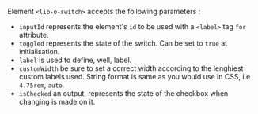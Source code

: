 Element `<lib-o-switch>` accepts the following parameters :

* `inputId` represents the element's `id` to be used with a `<label>` tag `for` attribute.
* `toggled` represents the state of the switch. Can be set to `true` at initialisation.
* `label` is used to define, well, label.
* `customWidth` be sure to set a correct width according to the lenghiest custom labels used. String format is same as you would use in CSS, i.e `4.75rem`, `auto`.
* `isChecked` an output, represents the state of the checkbox when changing is made on it.
